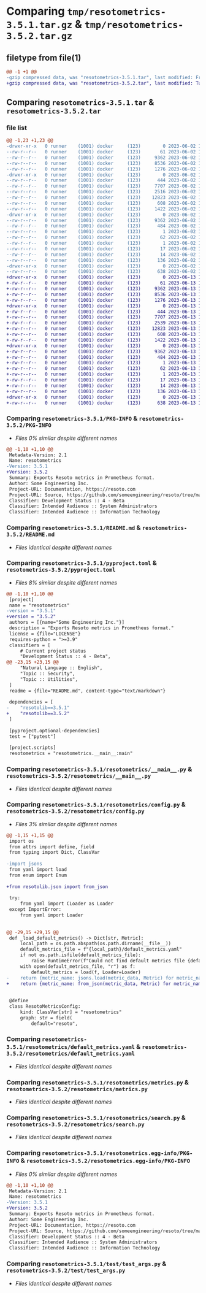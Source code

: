 # Comparing `tmp/resotometrics-3.5.1.tar.gz` & `tmp/resotometrics-3.5.2.tar.gz`

## filetype from file(1)

```diff
@@ -1 +1 @@
-gzip compressed data, was "resotometrics-3.5.1.tar", last modified: Fri Jun  2 14:55:57 2023, max compression
+gzip compressed data, was "resotometrics-3.5.2.tar", last modified: Tue Jun 13 13:11:14 2023, max compression
```

## Comparing `resotometrics-3.5.1.tar` & `resotometrics-3.5.2.tar`

### file list

```diff
@@ -1,23 +1,23 @@
-drwxr-xr-x   0 runner    (1001) docker     (123)        0 2023-06-02 14:55:57.862066 resotometrics-3.5.1/
--rw-r--r--   0 runner    (1001) docker     (123)       61 2023-06-02 14:53:16.000000 resotometrics-3.5.1/MANIFEST.in
--rw-r--r--   0 runner    (1001) docker     (123)     9362 2023-06-02 14:55:57.862066 resotometrics-3.5.1/PKG-INFO
--rw-r--r--   0 runner    (1001) docker     (123)     8536 2023-06-02 14:53:16.000000 resotometrics-3.5.1/README.md
--rw-r--r--   0 runner    (1001) docker     (123)     1276 2023-06-02 14:53:16.000000 resotometrics-3.5.1/pyproject.toml
-drwxr-xr-x   0 runner    (1001) docker     (123)        0 2023-06-02 14:55:57.858066 resotometrics-3.5.1/resotometrics/
--rw-r--r--   0 runner    (1001) docker     (123)      444 2023-06-02 14:53:16.000000 resotometrics-3.5.1/resotometrics/__init__.py
--rw-r--r--   0 runner    (1001) docker     (123)     7707 2023-06-02 14:53:16.000000 resotometrics-3.5.1/resotometrics/__main__.py
--rw-r--r--   0 runner    (1001) docker     (123)     2516 2023-06-02 14:53:16.000000 resotometrics-3.5.1/resotometrics/config.py
--rw-r--r--   0 runner    (1001) docker     (123)    12823 2023-06-02 14:53:16.000000 resotometrics-3.5.1/resotometrics/default_metrics.yaml
--rw-r--r--   0 runner    (1001) docker     (123)      608 2023-06-02 14:53:16.000000 resotometrics-3.5.1/resotometrics/metrics.py
--rw-r--r--   0 runner    (1001) docker     (123)     1422 2023-06-02 14:53:16.000000 resotometrics-3.5.1/resotometrics/search.py
-drwxr-xr-x   0 runner    (1001) docker     (123)        0 2023-06-02 14:55:57.862066 resotometrics-3.5.1/resotometrics.egg-info/
--rw-r--r--   0 runner    (1001) docker     (123)     9362 2023-06-02 14:55:57.000000 resotometrics-3.5.1/resotometrics.egg-info/PKG-INFO
--rw-r--r--   0 runner    (1001) docker     (123)      484 2023-06-02 14:55:57.000000 resotometrics-3.5.1/resotometrics.egg-info/SOURCES.txt
--rw-r--r--   0 runner    (1001) docker     (123)        1 2023-06-02 14:55:57.000000 resotometrics-3.5.1/resotometrics.egg-info/dependency_links.txt
--rw-r--r--   0 runner    (1001) docker     (123)       62 2023-06-02 14:55:57.000000 resotometrics-3.5.1/resotometrics.egg-info/entry_points.txt
--rw-r--r--   0 runner    (1001) docker     (123)        1 2023-06-02 14:54:22.000000 resotometrics-3.5.1/resotometrics.egg-info/not-zip-safe
--rw-r--r--   0 runner    (1001) docker     (123)       17 2023-06-02 14:55:57.000000 resotometrics-3.5.1/resotometrics.egg-info/requires.txt
--rw-r--r--   0 runner    (1001) docker     (123)       14 2023-06-02 14:55:57.000000 resotometrics-3.5.1/resotometrics.egg-info/top_level.txt
--rw-r--r--   0 runner    (1001) docker     (123)      136 2023-06-02 14:55:57.862066 resotometrics-3.5.1/setup.cfg
-drwxr-xr-x   0 runner    (1001) docker     (123)        0 2023-06-02 14:55:57.862066 resotometrics-3.5.1/test/
--rw-r--r--   0 runner    (1001) docker     (123)      638 2023-06-02 14:53:16.000000 resotometrics-3.5.1/test/test_args.py
+drwxr-xr-x   0 runner    (1001) docker     (123)        0 2023-06-13 13:11:14.874974 resotometrics-3.5.2/
+-rw-r--r--   0 runner    (1001) docker     (123)       61 2023-06-13 13:07:55.000000 resotometrics-3.5.2/MANIFEST.in
+-rw-r--r--   0 runner    (1001) docker     (123)     9362 2023-06-13 13:11:14.874974 resotometrics-3.5.2/PKG-INFO
+-rw-r--r--   0 runner    (1001) docker     (123)     8536 2023-06-13 13:07:55.000000 resotometrics-3.5.2/README.md
+-rw-r--r--   0 runner    (1001) docker     (123)     1276 2023-06-13 13:07:55.000000 resotometrics-3.5.2/pyproject.toml
+drwxr-xr-x   0 runner    (1001) docker     (123)        0 2023-06-13 13:11:14.874974 resotometrics-3.5.2/resotometrics/
+-rw-r--r--   0 runner    (1001) docker     (123)      444 2023-06-13 13:07:55.000000 resotometrics-3.5.2/resotometrics/__init__.py
+-rw-r--r--   0 runner    (1001) docker     (123)     7707 2023-06-13 13:07:55.000000 resotometrics-3.5.2/resotometrics/__main__.py
+-rw-r--r--   0 runner    (1001) docker     (123)     2539 2023-06-13 13:07:55.000000 resotometrics-3.5.2/resotometrics/config.py
+-rw-r--r--   0 runner    (1001) docker     (123)    12823 2023-06-13 13:07:55.000000 resotometrics-3.5.2/resotometrics/default_metrics.yaml
+-rw-r--r--   0 runner    (1001) docker     (123)      608 2023-06-13 13:07:55.000000 resotometrics-3.5.2/resotometrics/metrics.py
+-rw-r--r--   0 runner    (1001) docker     (123)     1422 2023-06-13 13:07:55.000000 resotometrics-3.5.2/resotometrics/search.py
+drwxr-xr-x   0 runner    (1001) docker     (123)        0 2023-06-13 13:11:14.874974 resotometrics-3.5.2/resotometrics.egg-info/
+-rw-r--r--   0 runner    (1001) docker     (123)     9362 2023-06-13 13:11:14.000000 resotometrics-3.5.2/resotometrics.egg-info/PKG-INFO
+-rw-r--r--   0 runner    (1001) docker     (123)      484 2023-06-13 13:11:14.000000 resotometrics-3.5.2/resotometrics.egg-info/SOURCES.txt
+-rw-r--r--   0 runner    (1001) docker     (123)        1 2023-06-13 13:11:14.000000 resotometrics-3.5.2/resotometrics.egg-info/dependency_links.txt
+-rw-r--r--   0 runner    (1001) docker     (123)       62 2023-06-13 13:11:14.000000 resotometrics-3.5.2/resotometrics.egg-info/entry_points.txt
+-rw-r--r--   0 runner    (1001) docker     (123)        1 2023-06-13 13:09:18.000000 resotometrics-3.5.2/resotometrics.egg-info/not-zip-safe
+-rw-r--r--   0 runner    (1001) docker     (123)       17 2023-06-13 13:11:14.000000 resotometrics-3.5.2/resotometrics.egg-info/requires.txt
+-rw-r--r--   0 runner    (1001) docker     (123)       14 2023-06-13 13:11:14.000000 resotometrics-3.5.2/resotometrics.egg-info/top_level.txt
+-rw-r--r--   0 runner    (1001) docker     (123)      136 2023-06-13 13:11:14.874974 resotometrics-3.5.2/setup.cfg
+drwxr-xr-x   0 runner    (1001) docker     (123)        0 2023-06-13 13:11:14.874974 resotometrics-3.5.2/test/
+-rw-r--r--   0 runner    (1001) docker     (123)      638 2023-06-13 13:07:55.000000 resotometrics-3.5.2/test/test_args.py
```

### Comparing `resotometrics-3.5.1/PKG-INFO` & `resotometrics-3.5.2/PKG-INFO`

 * *Files 0% similar despite different names*

```diff
@@ -1,10 +1,10 @@
 Metadata-Version: 2.1
 Name: resotometrics
-Version: 3.5.1
+Version: 3.5.2
 Summary: Exports Resoto metrics in Prometheus format.
 Author: Some Engineering Inc.
 Project-URL: Documentation, https://resoto.com
 Project-URL: Source, https://github.com/someengineering/resoto/tree/main/resotometrics
 Classifier: Development Status :: 4 - Beta
 Classifier: Intended Audience :: System Administrators
 Classifier: Intended Audience :: Information Technology
```

### Comparing `resotometrics-3.5.1/README.md` & `resotometrics-3.5.2/README.md`

 * *Files identical despite different names*

### Comparing `resotometrics-3.5.1/pyproject.toml` & `resotometrics-3.5.2/pyproject.toml`

 * *Files 8% similar despite different names*

```diff
@@ -1,10 +1,10 @@
 [project]
 name = "resotometrics"
-version = "3.5.1"
+version = "3.5.2"
 authors = [{name="Some Engineering Inc."}]
 description = "Exports Resoto metrics in Prometheus format."
 license = {file="LICENSE"}
 requires-python = ">=3.9"
 classifiers = [
     # Current project status
     "Development Status :: 4 - Beta",
@@ -23,15 +23,15 @@
     "Natural Language :: English",
     "Topic :: Security",
     "Topic :: Utilities",
 ]
 readme = {file="README.md", content-type="text/markdown"}
 
 dependencies = [
-    "resotolib==3.5.1"
+    "resotolib==3.5.2"
 ]
 
 [pyproject.optional-dependencies]
 test = ["pytest"]
 
 [project.scripts]
 resotometrics = "resotometrics.__main__:main"
```

### Comparing `resotometrics-3.5.1/resotometrics/__main__.py` & `resotometrics-3.5.2/resotometrics/__main__.py`

 * *Files identical despite different names*

### Comparing `resotometrics-3.5.1/resotometrics/config.py` & `resotometrics-3.5.2/resotometrics/config.py`

 * *Files 3% similar despite different names*

```diff
@@ -1,15 +1,15 @@
 import os
 from attrs import define, field
 from typing import Dict, ClassVar
 
-import jsons
 from yaml import load
 from enum import Enum
 
+from resotolib.json import from_json
 
 try:
     from yaml import CLoader as Loader
 except ImportError:
     from yaml import Loader
 
 
@@ -29,15 +29,15 @@
 def _load_default_metrics() -> Dict[str, Metric]:
     local_path = os.path.abspath(os.path.dirname(__file__))
     default_metrics_file = f"{local_path}/default_metrics.yaml"
     if not os.path.isfile(default_metrics_file):
         raise RuntimeError(f"Could not find default metrics file {default_metrics_file}")
     with open(default_metrics_file, "r") as f:
         default_metrics = load(f, Loader=Loader)
-    return {metric_name: jsons.load(metric_data, Metric) for metric_name, metric_data in default_metrics.items()}
+    return {metric_name: from_json(metric_data, Metric) for metric_name, metric_data in default_metrics.items()}
 
 
 @define
 class ResotoMetricsConfig:
     kind: ClassVar[str] = "resotometrics"
     graph: str = field(
         default="resoto",
```

### Comparing `resotometrics-3.5.1/resotometrics/default_metrics.yaml` & `resotometrics-3.5.2/resotometrics/default_metrics.yaml`

 * *Files identical despite different names*

### Comparing `resotometrics-3.5.1/resotometrics/metrics.py` & `resotometrics-3.5.2/resotometrics/metrics.py`

 * *Files identical despite different names*

### Comparing `resotometrics-3.5.1/resotometrics/search.py` & `resotometrics-3.5.2/resotometrics/search.py`

 * *Files identical despite different names*

### Comparing `resotometrics-3.5.1/resotometrics.egg-info/PKG-INFO` & `resotometrics-3.5.2/resotometrics.egg-info/PKG-INFO`

 * *Files 0% similar despite different names*

```diff
@@ -1,10 +1,10 @@
 Metadata-Version: 2.1
 Name: resotometrics
-Version: 3.5.1
+Version: 3.5.2
 Summary: Exports Resoto metrics in Prometheus format.
 Author: Some Engineering Inc.
 Project-URL: Documentation, https://resoto.com
 Project-URL: Source, https://github.com/someengineering/resoto/tree/main/resotometrics
 Classifier: Development Status :: 4 - Beta
 Classifier: Intended Audience :: System Administrators
 Classifier: Intended Audience :: Information Technology
```

### Comparing `resotometrics-3.5.1/test/test_args.py` & `resotometrics-3.5.2/test/test_args.py`

 * *Files identical despite different names*

